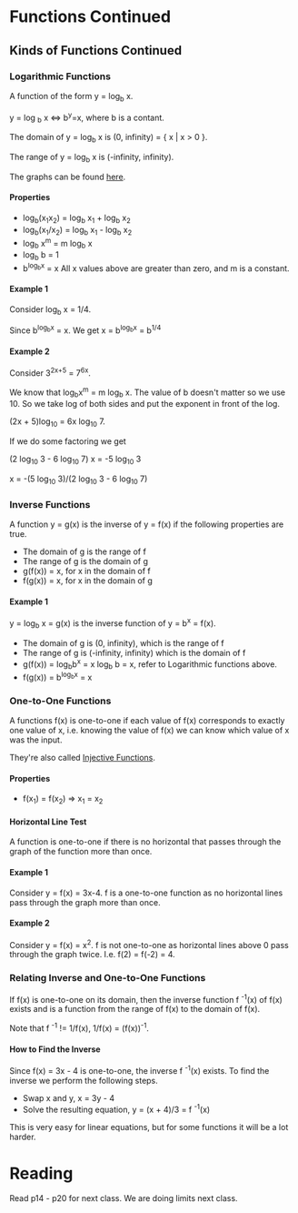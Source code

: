 # Functions Continued
## Kinds of Functions Continued
### Logarithmic Functions
A function of the form y = log<sub>b</sub> x.

y = log <sub>b</sub> x <=> b<sup>y</sup>=x, where b is a contant.

The domain of y = log<sub>b</sub> x is (0, infinity) = { x | x > 0 }.

The range of y = log<sub>b</sub> x is (-infinity, infinity).

The graphs can be found [here](https://en.wikipedia.org/wiki/Logarithm).

#### Properties
+ log<sub>b</sub>(x<sub>1</sub>x<sub>2</sub>) = log<sub>b</sub> x<sub>1</sub> + log<sub>b</sub> x<sub>2</sub>
+ log<sub>b</sub>(x<sub>1</sub>/x<sub>2</sub>) = log<sub>b</sub> x<sub>1</sub> - log<sub>b</sub> x<sub>2</sub>
+ log<sub>b</sub> x<sup>m</sup> = m log<sub>b</sub> x
+ log<sub>b</sub> b = 1
+ b<sup>log<sub>b</sub>x</sup> = x
All x values above are greater than zero, and m is a constant.

#### Example 1
Consider log<sub>b</sub> x = 1/4.

Since b<sup>log<sub>b</sub>x</sup> = x.
We get x = b<sup>log<sub>b</sub>x</sup> = b<sup>1/4</sup>

#### Example 2
Consider 3<sup>2x+5</sup> = 7<sup>6x</sup>.

We know that log<sub>b</sub>x<sup>m</sup> = m log<sub>b</sub> x.
The value of b doesn't matter so we use 10.
So we take log of both sides and put the exponent in front of the log.

(2x + 5)log<sub>10</sub> = 6x log<sub>10</sub> 7.

If we do some factoring we get

(2 log<sub>10</sub> 3 - 6 log<sub>10</sub> 7) x = -5 log<sub>10</sub> 3

x = -(5 log<sub>10</sub> 3)/(2 log<sub>10</sub> 3 - 6 log<sub>10</sub> 7)

### Inverse Functions
A function y = g(x) is the inverse of y = f(x) if the following properties are true.
+ The domain of g is the range of f
+ The range of g is the domain of g
+ g(f(x)) = x, for x in the domain of f
+ f(g(x)) = x, for x in the domain of g

#### Example 1
y = log<sub>b</sub> x = g(x) is the inverse function of y = b<sup>x</sup> = f(x).
+ The domain of g is (0, infinity), which is the range of f
+ The range of g is (-infinity, infinity) which is the domain of f
+ g(f(x)) = log<sub>b</sub>b<sup>x</sup> = x log<sub>b</sub> b = x, refer to Logarithmic functions above.
+ f(g(x)) = b<sup>log<sub>b</sub>x</sup> = x

### One-to-One Functions
A functions f(x) is one-to-one if each value of f(x) corresponds to exactly one value of x, i.e. knowing the value of f(x) we can know which value of x was the input.

They're also called [Injective Functions](https://en.wikipedia.org/wiki/Injective_function).

#### Properties
+ f(x<sub>1</sub>) = f(x<sub>2</sub>) => x<sub>1</sub> = x<sub>2</sub>

#### Horizontal Line Test
A function is one-to-one if there is no horizontal that passes through the graph of the function more than once.

#### Example 1
Consider y = f(x) = 3x-4.
f is a one-to-one function as no horizontal lines pass through the graph more than once.

#### Example 2
Consider y = f(x) = x<sup>2</sup>.
f is not one-to-one as horizontal lines above 0 pass through the graph twice.
I.e. f(2) = f(-2) = 4.

### Relating Inverse and One-to-One Functions
If f(x) is one-to-one on its domain, then the inverse function f <sup>-1</sup>(x) of f(x) exists and is a function from the range of f(x) to the domain of f(x).

Note that f <sup>-1</sup> != 1/f(x), 1/f(x) = (f(x))<sup>-1</sup>.

#### How to Find the Inverse
Since f(x) = 3x - 4 is one-to-one, the inverse f <sup>-1</sup>(x) exists.
To find the inverse we perform the following steps.
+ Swap x and y, x = 3y - 4
+ Solve the resulting equation, y = (x + 4)/3 = f <sup>-1</sup>(x)

This is very easy for linear equations, but for some functions it will be a lot harder.

# Reading
Read p14 - p20 for next class.
We are doing limits next class.

